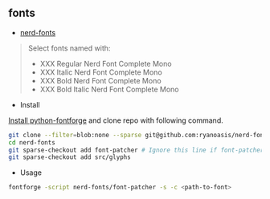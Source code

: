 
## fonts

- [nerd-fonts](https://www.nerdfonts.com/)

> Select fonts named with:
> - XXX Regular Nerd Font Complete Mono
> - XXX Italic Nerd Font Complete Mono
> - XXX Bold Nerd Font Complete Mono
> - XXX Bold Italic Nerd Font Complete Mono

- Install

[Install python-fontforge](http://designwithfontforge.com/en-US/Installing_Fontforge.html) and clone repo with following command.

```sh
git clone --filter=blob:none --sparse git@github.com:ryanoasis/nerd-fonts
cd nerd-fonts
git sparse-checkout add font-patcher # Ignore this line if font-patcher has been existed
git sparse-checkout add src/glyphs
```

- Usage

```sh
fontforge -script nerd-fonts/font-patcher -s -c <path-to-font>
```
